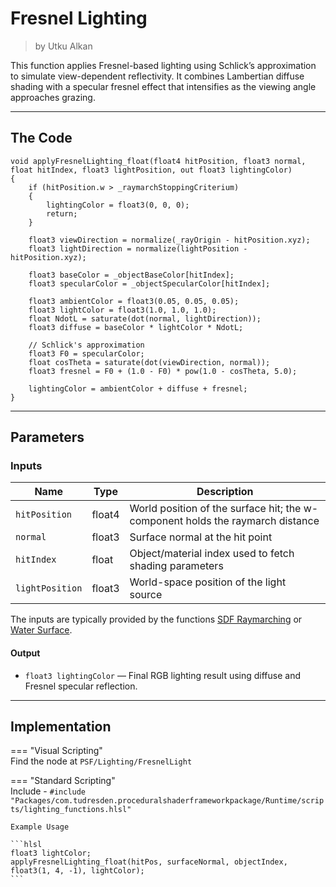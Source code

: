 <div class="container">
    <h1 class="main-heading">Fresnel Lighting</h1>
    <blockquote class="author">by Utku Alkan</blockquote>
</div>

This function applies Fresnel-based lighting using Schlick’s approximation to simulate view-dependent reflectivity. It combines Lambertian diffuse shading with a specular fresnel effect that intensifies as the viewing angle approaches grazing.

---

## The Code
```hlsl
void applyFresnelLighting_float(float4 hitPosition, float3 normal, float hitIndex, float3 lightPosition, out float3 lightingColor)
{
    if (hitPosition.w > _raymarchStoppingCriterium)
    {
        lightingColor = float3(0, 0, 0);
        return;
    }

    float3 viewDirection = normalize(_rayOrigin - hitPosition.xyz);
    float3 lightDirection = normalize(lightPosition - hitPosition.xyz);
    
    float3 baseColor = _objectBaseColor[hitIndex];
    float3 specularColor = _objectSpecularColor[hitIndex];

    float3 ambientColor = float3(0.05, 0.05, 0.05);
    float3 lightColor = float3(1.0, 1.0, 1.0);
    float NdotL = saturate(dot(normal, lightDirection));
    float3 diffuse = baseColor * lightColor * NdotL;

    // Schlick's approximation
    float3 F0 = specularColor;
    float cosTheta = saturate(dot(viewDirection, normal));
    float3 fresnel = F0 + (1.0 - F0) * pow(1.0 - cosTheta, 5.0);

    lightingColor = ambientColor + diffuse + fresnel;
}
```

---

## Parameters

### Inputs

| Name            | Type     | Description |
|-----------------|----------|-------------|
| `hitPosition`   | float4   | World position of the surface hit; the w-component holds the raymarch distance |
| `normal`        | float3   | Surface normal at the hit point |
| `hitIndex`      | float    | Object/material index used to fetch shading parameters |
| `lightPosition` | float3   | World-space position of the light source |

The inputs are typically provided by the functions [SDF Raymarching](...) or [Water Surface](...).

#### **Output**
- `float3 lightingColor` — Final RGB lighting result using diffuse and Fresnel specular reflection.

---

## Implementation

=== "Visual Scripting"  
    Find the node at ```PSF/Lighting/FresnelLight```

=== "Standard Scripting"  
    Include - ```#include "Packages/com.tudresden.proceduralshaderframeworkpackage/Runtime/scripts/lighting_functions.hlsl"```

    Example Usage

    ```hlsl
    float3 lightColor;
    applyFresnelLighting_float(hitPos, surfaceNormal, objectIndex, float3(1, 4, -1), lightColor);
    ```
